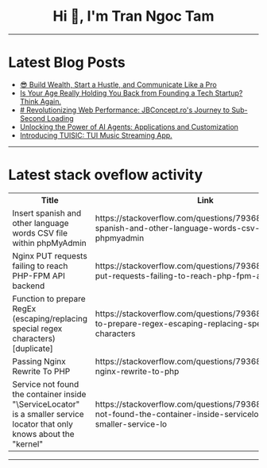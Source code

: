 <h1 align="center">Hi 👋, I'm Tran Ngoc Tam</h1>

---

# Latest Blog Posts 
<!-- BLOG-POST-LIST:START -->
- [😎 Build Wealth, Start a Hustle, and Communicate Like a Pro](https://dev.to/0x5a_live/build-wealth-start-a-hustle-and-communicate-like-a-pro-89o)
- [Is Your Age Really Holding You Back from Founding a Tech Startup? Think Again.](https://dev.to/0x2e_tech/is-your-age-really-holding-you-back-from-founding-a-tech-startup-think-again-2bfb)
- [# Revolutionizing Web Performance: JBConcept.ro&#39;s Journey to Sub-Second Loading](https://dev.to/jbconcept_c4ad1ea567bc3c6/-revolutionizing-web-performance-jbconceptros-journey-to-sub-second-loading-3280)
- [Unlocking the Power of AI Agents: Applications and Customization](https://dev.to/chatgptnexus/2025011922-33-25-article-4ffa)
- [Introducing TUISIC: TUI Music Streaming App.](https://dev.to/sumitpatel/introducing-tuisic-tui-music-streaming-app-22ho)
<!-- BLOG-POST-LIST:END -->

---

# Latest stack oveflow activity
<table>
  <tr><th>Title</th><th>Link</th></tr>
  <!-- STACKOVERFLOW:START --><tr><td>Insert spanish and other language words CSV file within phpMyAdmin</td><td>https://stackoverflow.com/questions/79368970/insert-spanish-and-other-language-words-csv-file-within-phpmyadmin</td></tr><tr><td>Nginx PUT requests failing to reach PHP-FPM API backend</td><td>https://stackoverflow.com/questions/79368677/nginx-put-requests-failing-to-reach-php-fpm-api-backend</td></tr><tr><td>Function to prepare RegEx &lpar;escaping/replacing special regex characters&rpar; [duplicate]</td><td>https://stackoverflow.com/questions/79368410/function-to-prepare-regex-escaping-replacing-special-regex-characters</td></tr><tr><td>Passing Nginx Rewrite To PHP</td><td>https://stackoverflow.com/questions/79368358/passing-nginx-rewrite-to-php</td></tr><tr><td>Service not found the container inside &quot;\ServiceLocator&quot; is a smaller service locator that only knows about the &quot;kernel&quot;</td><td>https://stackoverflow.com/questions/79368262/service-not-found-the-container-inside-servicelocator-is-a-smaller-service-lo</td></tr><!-- STACKOVERFLOW:END -->
</table>

---


